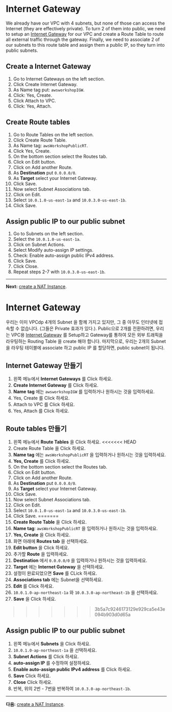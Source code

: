# Internet Gateway

We already have our VPC with 4 subnets, but none of those can access the Internet (they are effectively private). To turn 2 of them into public, we need to setup an [Internet Gateway](http://docs.aws.amazon.com/AmazonVPC/latest/UserGuide/VPC_Internet_Gateway.html) for our VPC and create a Route Table to route all external traffic through the gateway.
Finally, we need to associate 2 of our subnets to this route table and assign them a public IP, so they turn into public subnets.

## Create a Internet Gateway
1. Go to Internet Gateways on the left section.
2. Click Create Internet Gateway.
3. As Name tag put: `awsworkshopIGW`.
4. Click: Yes, Create.
5. Click Attach to VPC.
6. Click: Yes, Attach.

## Create Route tables
1. Go to Route Tables on the left section.
2. Click Create Route Table.
3. As Name tag: `awsWorkshopPublicRT`.
4. Click Yes, Create.
5. On the bottom section select the Routes tab.
6. Click on Edit button.
7. Click on Add another Route.
8. As **Destination** put `0.0.0.0/0`.
9. As **Target** select your Internet Gateway.
10. Click Save.
11. Now select Subnet Associations tab.
12. Click on Edit.
13. Select `10.0.1.0-us-east-1a` and `10.0.3.0-us-east-1b`.
14. Click Save.

## Assign public IP to our public subnet
1. Go to Subnets on the left section.
2. Select the `10.0.1.0-us-east-1a`.
3. Click on Subnet Actions.
4. Select Modify auto-assign IP settings.
5. Check: Enable auto-assign public IPv4 address.
6. Click Save.
7. Click Close.
8. Repeat steps 2-7 with `10.0.3.0-us-east-1b`.

---
**Next:** [create a NAT Instance](/workshop/vpc-subnets-bastion/03-nat-instance.md).

# Internet Gateway

우리는 이미 VPCdp 4개의 Subnet 을 함께 가지고 있지만, 그 중 아무도 인터넷에 접속할 수 없습니다. (그들은 Private 효과가 있다.). Public으로 2개를 전환하려면, 우리는 VPC용 [Internet Gateway](http://docs.aws.amazon.com/AmazonVPC/latest/UserGuide/VPC_Internet_Gateway.html) 를 Setup하고 Gateway를 통하여 모든 외부 트래픽을 라우팅하는 Routing Table 을 create 해야 합니다. 마지막으로, 우리는 2개의 Subnet을 라우팅 테이블에 associate 하고 public IP 를 할당하면, public subnet이 됩니다.

## Internet Gateway 만들기
1. 왼쪽 메뉴에서 **Internet Gateways** 를 Click 하세요.
2. **Create Internet Gateway** 를 Click 하세요.
3. **Name** **tag** 에는 `awsworkshopIGW` 를 입력하거나 원하시는 것을 입력하세요.
4. Yes, Create 를 Click 하세요.
5. Attach to VPC 를 Click 하세요.
6. Yes, Attach 를 Click 하세요.

## Route tables 만들기
1. 왼쪽 메뉴에서 **Route Tables** 을 Click 하세요.
<<<<<<< HEAD
2. Create Route Table 을 Click 하세요.
3. **Name tag** 에는 `awsWorkshopPublicRT` 을 입력하거나 원하시는 것을 입력하세요.
4. **Yes, Create** 를 Click 하세요.
5. On the bottom section select the Routes tab.
6. Click on Edit button.
7. Click on Add another Route.
8. As **Destination** put `0.0.0.0/0`.
9. As **Target** select your Internet Gateway.
10. Click Save.
11. Now select Subnet Associations tab.
12. Click on Edit.
13. Select `10.0.1.0-us-east-1a` and `10.0.3.0-us-east-1b`.
14. Click Save.
=======
2. **Create Route Table** 을 Click 하세요.
3. **Name tag**: `awsWorkshopPublicRT` 을 입력하거나 원하시는 것을 입력하세요.
4. **Yes, Create** 을 Click 하세요.
5. 화면 아래에 **Routes tab** 을 선택하세요.
6. **Edit button** 을 Click 하세요.
7. 추가할 **Route** 을 입력하세요.
8. **Destination** 에서 `0.0.0.0/0` 을 입력하거나 원하시는 것을 입력하세요.
9. **Target** 에는 **Internet Gateway** 을 선택하세요.
10. 설정이 완료되었으면 **Save** 를 CLick 하세요.
11. **Associations tab** 에는 Subnet을 선택하세요.
12. **Edit** 를 Click 하세요.
13. `10.0.1.0-ap-northeast-1a` 와 `10.0.3.0-ap-northeast-1b` 을 선택하세요.
14. **Save** 을 Click 하세요.
>>>>>>> 3b5a7c9246173129e929ca5e43e094b903d0d65a

## Assign public IP to our public subnet
1. 왼쪽 메뉴에서 **Subnets** 을 Click 하세요.
2. `10.0.1.0-ap-northeast-1a` 을 선택하세요.
3. **Subnet Actions** 를 Click 하세요.
4. **auto-assign IP** 를 수정하여 설정하세요.
5. **Enable auto-assign public IPv4 address** 를 Click 하세요.
6. **Save** Click 하세요.
7. **Close** Click 하세요.
8. 반복, 위의 2번 - 7번을 반복하여 `10.0.3.0-ap-northeast-1b`.

---
**다음:** [create a NAT Instance](/workshop/vpc-subnets-bastion/03-nat-instance.md).
